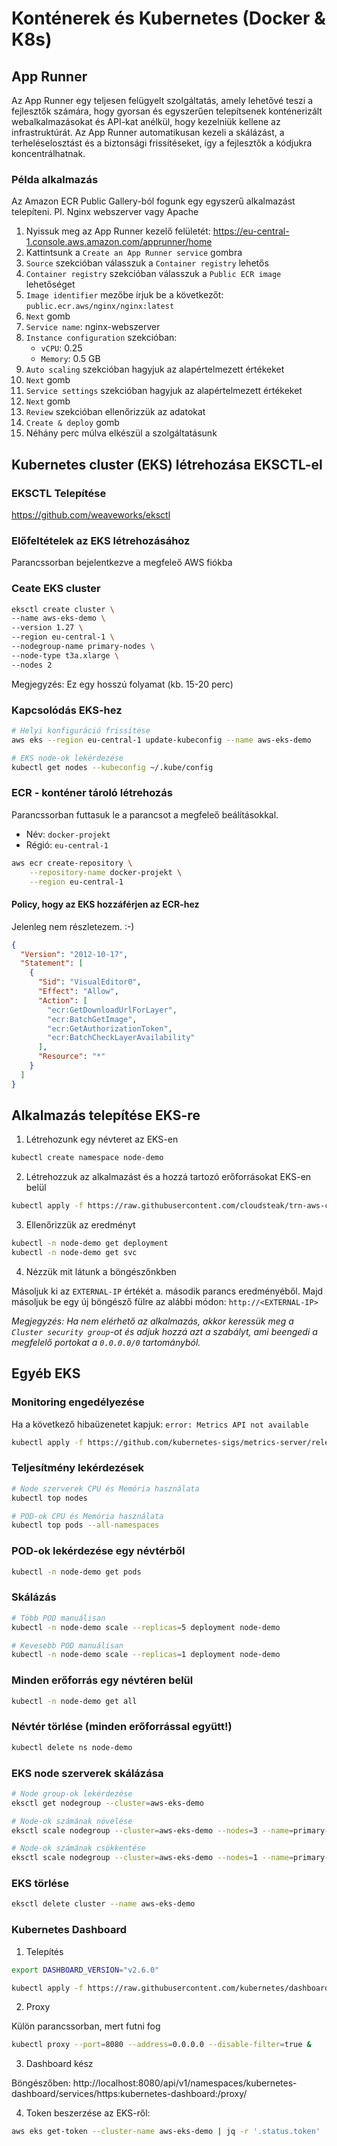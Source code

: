 # Konténerek és Kubernetes (Docker & K8s)

## App Runner

Az App Runner egy teljesen felügyelt szolgáltatás, amely lehetővé teszi a fejlesztők számára, hogy gyorsan és egyszerűen telepítsenek konténerizált webalkalmazásokat és API-kat anélkül, hogy kezelniük kellene az infrastruktúrát. Az App Runner automatikusan kezeli a skálázást, a terheléselosztást és a biztonsági frissítéseket, így a fejlesztők a kódjukra koncentrálhatnak.

### Példa alkalmazás

Az Amazon ECR Public Gallery-ból fogunk egy egyszerű alkalmazást telepíteni. Pl. Nginx webszerver vagy Apache

1. Nyissuk meg az App Runner kezelő felületét: https://eu-central-1.console.aws.amazon.com/apprunner/home
2. Kattintsunk a `Create an App Runner service` gombra
3. `Source` szekcióban válasszuk a `Container registry` lehetős
4. `Container registry` szekcióban válasszuk a `Public ECR image` lehetőséget
5. `Image identifier` mezőbe írjuk be a következőt: `public.ecr.aws/nginx/nginx:latest`
6. `Next` gomb
7. `Service name`: nginx-webszerver
8. `Instance configuration` szekcióban:
   - `vCPU`: 0.25
   - `Memory`: 0.5 GB
9. `Auto scaling` szekcióban hagyjuk az alapértelmezett értékeket
10. `Next` gomb
11. `Service settings` szekcióban hagyjuk az alapértelmezett értékeket
12. `Next` gomb
13. `Review` szekcióban ellenőrizzük az adatokat
14. `Create & deploy` gomb
15. Néhány perc múlva elkészül a szolgáltatásunk


## Kubernetes cluster (EKS) létrehozása EKSCTL-el

### EKSCTL Telepítése

https://github.com/weaveworks/eksctl

### Előfeltételek az EKS létrehozásához

Parancssorban bejelentkezve a megfeleő AWS fiókba

### Ceate EKS cluster

```bash
eksctl create cluster \
--name aws-eks-demo \
--version 1.27 \
--region eu-central-1 \
--nodegroup-name primary-nodes \
--node-type t3a.xlarge \
--nodes 2
```

Megjegyzés: Ez egy hosszú folyamat (kb. 15-20 perc)

### Kapcsolódás EKS-hez

```bash
# Helyi konfiguráció frissítése
aws eks --region eu-central-1 update-kubeconfig --name aws-eks-demo

# EKS node-ok lekérdezése
kubectl get nodes --kubeconfig ~/.kube/config
```

### ECR - konténer tároló létrehozás

Parancssorban futtasuk le a parancsot a megfeleő beálításokkal.

- Név: `docker-projekt`
- Régió: `eu-central-1`

```bash
aws ecr create-repository \
    --repository-name docker-projekt \
    --region eu-central-1
```

#### Policy, hogy az EKS hozzáférjen az ECR-hez

Jelenleg nem részletezem. :-)

```json
{
  "Version": "2012-10-17",
  "Statement": [
    {
      "Sid": "VisualEditor0",
      "Effect": "Allow",
      "Action": [
        "ecr:GetDownloadUrlForLayer",
        "ecr:BatchGetImage",
        "ecr:GetAuthorizationToken",
        "ecr:BatchCheckLayerAvailability"
      ],
      "Resource": "*"
    }
  ]
}
```

## Alkalmazás telepítése EKS-re

1. Létrehozunk egy névteret az EKS-en

```bash
kubectl create namespace node-demo
```

2. Létrehozzuk az alkalmazást és a hozzá tartozó erőforrásokat EKS-en belül

```bash
kubectl apply -f https://raw.githubusercontent.com/cloudsteak/trn-aws-common/main/eks-node-demo.yaml
```

3. Ellenőrizzük az eredményt

```bash
kubectl -n node-demo get deployment
kubectl -n node-demo get svc
```

4. Nézzük mit látunk a böngészőnkben

Másoljuk ki az `EXTERNAL-IP` értékét a. második parancs eredményéből. Majd másoljuk be egy új böngésző fülre az alábbi módon: `http://<EXTERNAL-IP>`

_Megjegyzés: Ha nem elérhető az alkalmazás, akkor keressük meg a `Cluster security group`-ot és adjuk hozzá azt a szabályt, ami beengedi a megfelelő portokat a `0.0.0.0/0` tartományból._

## Egyéb EKS

### Monitoring engedélyezése

Ha a következő hibaüzenetet kapjuk: `error: Metrics API not available`

```bash
kubectl apply -f https://github.com/kubernetes-sigs/metrics-server/releases/latest/download/components.yaml
```

### Teljesítmény lekérdezések

```bash
# Node szerverek CPU és Memória használata
kubectl top nodes

# POD-ok CPU és Memória használata
kubectl top pods --all-namespaces
```

### POD-ok lekérdezése egy névtérből

```bash
kubectl -n node-demo get pods
```

### Skálázás

```bash
# Több POD manuálisan
kubectl -n node-demo scale --replicas=5 deployment node-demo

# Kevesebb POD manuálisan
kubectl -n node-demo scale --replicas=1 deployment node-demo
```

### Minden erőforrás egy névtéren belül

```bash
kubectl -n node-demo get all
```

### Névtér törlése (minden erőforrással együtt!)

```bash
kubectl delete ns node-demo
```

### EKS node szerverek skálázása

```bash
# Node group-ok lekérdezése
eksctl get nodegroup --cluster=aws-eks-demo
```

```bash
# Node-ok számának növelése
eksctl scale nodegroup --cluster=aws-eks-demo --nodes=3 --name=primary-nodes --nodes-min=1 --nodes-max=5 --wait
```

```bash
# Node-ok számának csökkentése
eksctl scale nodegroup --cluster=aws-eks-demo --nodes=1 --name=primary-nodes --nodes-min=1 --nodes-max=5 --wait
```

### EKS törlése

```bash
eksctl delete cluster --name aws-eks-demo
```


### Kubernetes Dashboard

1. Telepítés

```bash
export DASHBOARD_VERSION="v2.6.0"

kubectl apply -f https://raw.githubusercontent.com/kubernetes/dashboard/${DASHBOARD_VERSION}/aio/deploy/recommended.yaml
```

2. Proxy

Külön parancssorban, mert futni fog

```bash
kubectl proxy --port=8080 --address=0.0.0.0 --disable-filter=true &
```

3. Dashboard kész

Böngészőben: http://localhost:8080/api/v1/namespaces/kubernetes-dashboard/services/https:kubernetes-dashboard:/proxy/

4. Token beszerzése az EKS-ről:

```bash
aws eks get-token --cluster-name aws-eks-demo | jq -r '.status.token'
```
